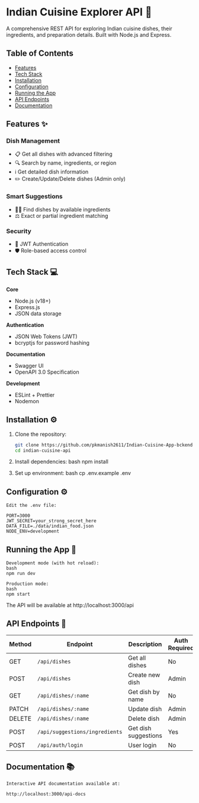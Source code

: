 # Indian Cuisine Explorer API 🍛

A comprehensive REST API for exploring Indian cuisine dishes, their ingredients, and preparation details. Built with Node.js and Express.

## Table of Contents
- [Features](#features)
- [Tech Stack](#tech-stack)
- [Installation](#installation)
- [Configuration](#configuration)
- [Running the App](#running-the-app)
- [API Endpoints](#api-endpoints)
- [Documentation](#documentation)

## Features ✨

### Dish Management
- 📋 Get all dishes with advanced filtering
- 🔍 Search by name, ingredients, or region
- ℹ️ Get detailed dish information
- ✏️ Create/Update/Delete dishes (Admin only)

### Smart Suggestions
- 🧑‍🍳 Find dishes by available ingredients
- ⚖️ Exact or partial ingredient matching

### Security
- 🔐 JWT Authentication
- 🛡️ Role-based access control

## Tech Stack 💻

**Core**
- Node.js (v18+)
- Express.js
- JSON data storage

**Authentication**
- JSON Web Tokens (JWT)
- bcryptjs for password hashing

**Documentation**
- Swagger UI
- OpenAPI 3.0 Specification

**Development**
- ESLint + Prettier
- Nodemon

## Installation ⚙️

1. Clone the repository:
   ```bash
   git clone https://github.com/pkmanish2611/Indian-Cuisine-App-bckend.git
   cd indian-cuisine-api

2. Install dependencies:
    bash
    npm install

3. Set up environment:
    bash
    cp .env.example .env

## Configuration ⚙️
    Edit the .env file:

    PORT=3000
    JWT_SECRET=your_strong_secret_here
    DATA_FILE=./data/indian_food.json
    NODE_ENV=development

## Running the App 🚀
    Development mode (with hot reload):
    bash
    npm run dev

    Production mode:
    bash
    npm start

The API will be available at http://localhost:3000/api

## API Endpoints 📡

| Method | Endpoint                        | Description                | Auth Required |
|--------|----------------------------------|----------------------------|----------------|
| GET    | `/api/dishes`                   | Get all dishes             | No             |
| POST   | `/api/dishes`                   | Create new dish            | Admin          |
| GET    | `/api/dishes/:name`             | Get dish by name           | No             |
| PATCH  | `/api/dishes/:name`             | Update dish                | Admin          |
| DELETE | `/api/dishes/:name`             | Delete dish                | Admin          |
| POST   | `/api/suggestions/ingredients`  | Get dish suggestions       | Yes            |
| POST   | `/api/auth/login`               | User login                 | No             |


## Documentation 📚
    Interactive API documentation available at:

    http://localhost:3000/api-docs
